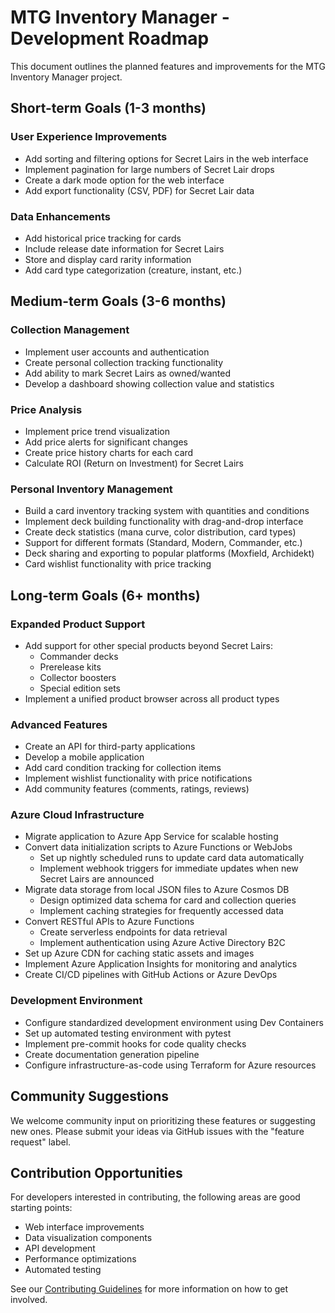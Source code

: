 # MTG Inventory Manager - Development Roadmap

This document outlines the planned features and improvements for the MTG Inventory Manager project.

## Short-term Goals (1-3 months)

### User Experience Improvements
- Add sorting and filtering options for Secret Lairs in the web interface
- Implement pagination for large numbers of Secret Lair drops
- Create a dark mode option for the web interface
- Add export functionality (CSV, PDF) for Secret Lair data

### Data Enhancements
- Add historical price tracking for cards
- Include release date information for Secret Lairs
- Store and display card rarity information
- Add card type categorization (creature, instant, etc.)

## Medium-term Goals (3-6 months)

### Collection Management
- Implement user accounts and authentication
- Create personal collection tracking functionality
- Add ability to mark Secret Lairs as owned/wanted
- Develop a dashboard showing collection value and statistics

### Price Analysis
- Implement price trend visualization
- Add price alerts for significant changes
- Create price history charts for each card
- Calculate ROI (Return on Investment) for Secret Lairs

### Personal Inventory Management
- Build a card inventory tracking system with quantities and conditions
- Implement deck building functionality with drag-and-drop interface
- Create deck statistics (mana curve, color distribution, card types)
- Support for different formats (Standard, Modern, Commander, etc.)
- Deck sharing and exporting to popular platforms (Moxfield, Archidekt)
- Card wishlist functionality with price tracking

## Long-term Goals (6+ months)

### Expanded Product Support
- Add support for other special products beyond Secret Lairs:
  - Commander decks
  - Prerelease kits
  - Collector boosters
  - Special edition sets
- Implement a unified product browser across all product types

### Advanced Features
- Create an API for third-party applications
- Develop a mobile application
- Add card condition tracking for collection items
- Implement wishlist functionality with price notifications
- Add community features (comments, ratings, reviews)

### Azure Cloud Infrastructure
- Migrate application to Azure App Service for scalable hosting
- Convert data initialization scripts to Azure Functions or WebJobs
  - Set up nightly scheduled runs to update card data automatically
  - Implement webhook triggers for immediate updates when new Secret Lairs are announced
- Migrate data storage from local JSON files to Azure Cosmos DB
  - Design optimized data schema for card and collection queries
  - Implement caching strategies for frequently accessed data
- Convert RESTful APIs to Azure Functions
  - Create serverless endpoints for data retrieval
  - Implement authentication using Azure Active Directory B2C
- Set up Azure CDN for caching static assets and images
- Implement Azure Application Insights for monitoring and analytics
- Create CI/CD pipelines with GitHub Actions or Azure DevOps

### Development Environment
- Configure standardized development environment using Dev Containers
- Set up automated testing environment with pytest
- Implement pre-commit hooks for code quality checks
- Create documentation generation pipeline
- Configure infrastructure-as-code using Terraform for Azure resources

## Community Suggestions

We welcome community input on prioritizing these features or suggesting new ones. Please submit your ideas via GitHub issues with the "feature request" label.

## Contribution Opportunities

For developers interested in contributing, the following areas are good starting points:

- Web interface improvements
- Data visualization components
- API development
- Performance optimizations
- Automated testing

See our [Contributing Guidelines](README.md#contributing) for more information on how to get involved.
